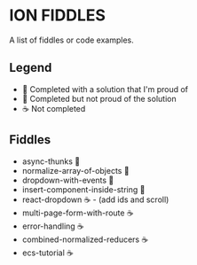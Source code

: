 ION FIDDLES
===========

A list of fiddles or code examples.

Legend
------
- :star2: Completed with a solution that I'm proud of
- :poop: Completed but not proud of the solution
- :coffee: Not completed

Fiddles
-------

- async-thunks :star2:
- normalize-array-of-objects :star2:
- dropdown-with-events :star2:
- insert-component-inside-string :star2:
- react-dropdown :coffee: - (add ids and scroll)
- multi-page-form-with-route :coffee:
- error-handling :coffee:
- combined-normalized-reducers :coffee:
- ecs-tutorial :coffee:
